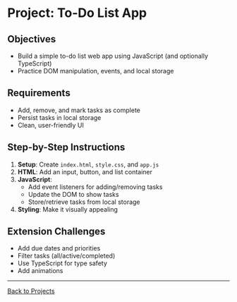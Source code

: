 # Project: To-Do List App

## Objectives
- Build a simple to-do list web app using JavaScript (and optionally TypeScript)
- Practice DOM manipulation, events, and local storage

## Requirements
- Add, remove, and mark tasks as complete
- Persist tasks in local storage
- Clean, user-friendly UI

## Step-by-Step Instructions
1. **Setup**: Create `index.html`, `style.css`, and `app.js`
2. **HTML**: Add an input, button, and list container
3. **JavaScript**:
   - Add event listeners for adding/removing tasks
   - Update the DOM to show tasks
   - Store/retrieve tasks from local storage
4. **Styling**: Make it visually appealing

## Extension Challenges
- Add due dates and priorities
- Filter tasks (all/active/completed)
- Use TypeScript for type safety
- Add animations

---
[Back to Projects](../README.md)